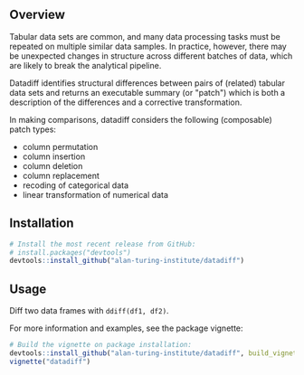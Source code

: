 ## Overview

Tabular data sets are common, and many data processing tasks must be repeated on multiple similar data samples. In practice, however, there may be unexpected changes in structure across different batches of data, which are likely to break the analytical pipeline.

Datadiff identifies structural differences between pairs of (related) tabular
data sets and returns an executable summary (or "patch") which is both a description of the differences and a corrective transformation.

In making comparisons, datadiff considers the following (composable) patch types:

 - column permutation
 - column insertion
 - column deletion
 - column replacement
 - recoding of categorical data
 - linear transformation of numerical data

## Installation

``` r
# Install the most recent release from GitHub:
# install.packages("devtools")
devtools::install_github("alan-turing-institute/datadiff")
```

## Usage

Diff two data frames with `ddiff(df1, df2)`.

For more information and examples, see the package vignette:
``` r
# Build the vignette on package installation:
devtools::install_github("alan-turing-institute/datadiff", build_vignettes = TRUE)
vignette("datadiff")
```
